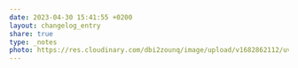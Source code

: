 ```yaml
---
date: 2023-04-30 15:41:55 +0200
layout: changelog_entry
share: true
type: _notes
photo: https://res.cloudinary.com/dbi2zounq/image/upload/v1682862112/uvsrvbhxmclejgpprges.jpg
---
```


